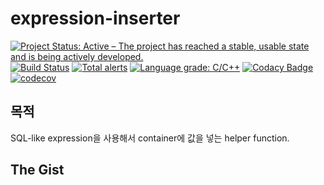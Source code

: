 # expression-inserter

[![Project Status: Active – The project has reached a stable, usable state and is being actively developed.](https://www.repostatus.org/badges/latest/active.svg)](https://www.repostatus.org/#active)
[![Build Status](https://travis-ci.org/juhyun-nam/expression-inserter.svg?branch=master)](https://travis-ci.org/juhyun-nam/expression-inserter)
[![Total alerts](https://img.shields.io/lgtm/alerts/g/juhyun-nam/expression-inserter.svg?logo=lgtm&logoWidth=18)](https://lgtm.com/projects/g/juhyun-nam/expression-inserter/alerts/)
[![Language grade: C/C++](https://img.shields.io/lgtm/grade/cpp/g/juhyun-nam/expression-inserter.svg?logo=lgtm&logoWidth=18)](https://lgtm.com/projects/g/juhyun-nam/expression-inserter/context:cpp)
[![Codacy Badge](https://api.codacy.com/project/badge/Grade/9233910b31a94542bf7552a0332647a2)](https://app.codacy.com/manual/juhyun-nam/expression-inserter?utm_source=github.com&utm_medium=referral&utm_content=juhyun-nam/expression-inserter&utm_campaign=Badge_Grade_Dashboard)
[![codecov](https://codecov.io/gh/juhyun-nam/expression-inserter/branch/master/graph/badge.svg)](https://codecov.io/gh/juhyun-nam/expression-inserter)

## 목적

SQL-like expression을 사용해서 container에 값을 넣는 helper function.

## The Gist

